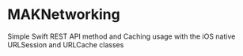 # MAKNetworking
Simple Swift REST API method and Caching usage with the iOS native URLSession and URLCache classes
